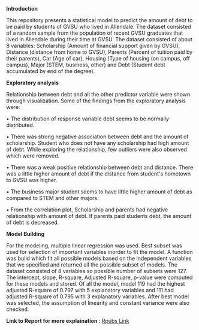 **Introduction**

This repository presents a statistical model to predict the amount of debt to be paid by students of GVSU who lived in Allendale. The dataset consisted of a random sample from the population of recent GVSU graduates that lived in Allendale during their time at GVSU.
The dataset consisted of about 8 variables: Scholarship (Amount of financial support given by GVSU), Distance (distance from home to GVSU), Parents (Percent of tuition paid by their parents), Car (Age of car), Housing (Type of housing (on campus, off campus), Major (STEM, business, other) and Debt (Student debt accumulated by end of the degree).

**Exploratory analysis**

Relationship between debt and all the other predictor variable were shown through visualization. Some of the findings from the exploratory analysis were:

•	The distribution of response variable debt seems to be normally distributed.

•	There was strong negative association between debt and the amount of scholarship. Student who does not have any scholarship had high amount of debt. While exploring the relationship, few outliers were also observed which were removed.

•	There was a weak positive relationship between debt and distance. There was a little higher amount of debt if the distance from student's hometown to GVSU was higher.

•	The business major student seems to have little higher amount of debt as compared to STEM and other majors. 

•	From the correlation plot, Scholarship and parents had negative relationship with amount of debt. If parents paid students debt, the amount of debt is decreased.


**Model Building**

For the modeling, multiple linear regression was used. Best subset was used for selection of important variables inorder to fit the model. A function was build which fit all possible models based on the independent variables that we specified and returned all the possible subset of models. The dataset consisted of 8 variables so possible number of subsets were 127. 
The intercept, slope, R-square, Adjusted R-square, p-value were computed for these models and stored. Of all the model, model 119 had the highest adjusted R-square of 0.797 with 5 explanatory variables and 111 had adjusted R-square of 0.795 with 3 explanatory variables.
 After best model was selected, the assumption of linearity and constant variance were also checked.

**Link to Report for more explaination** : [Rpubs Link](https://rpubs.com/shakyashreya23/LinearRegression)
